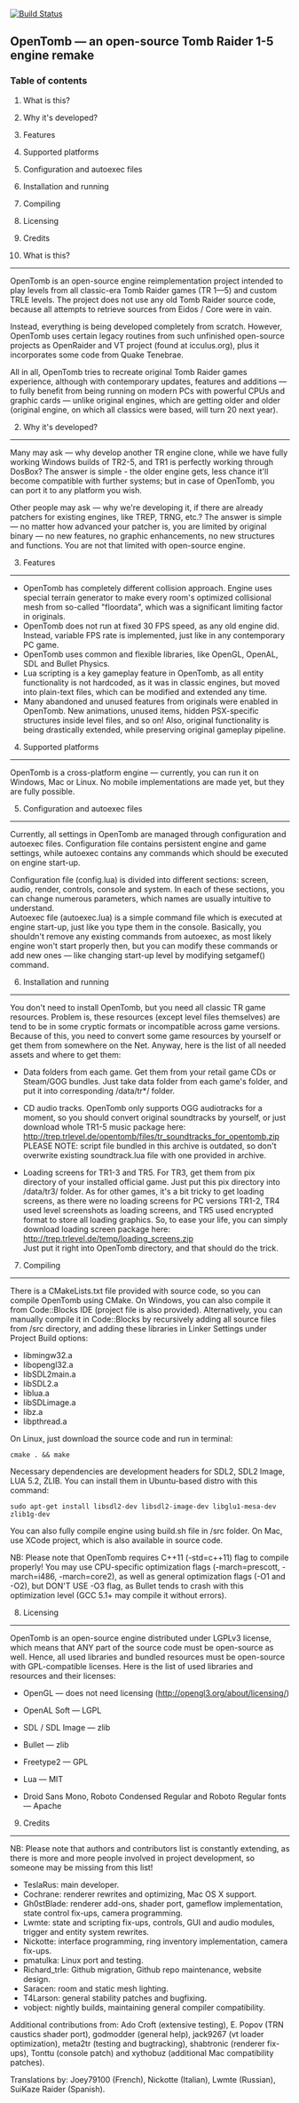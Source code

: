 [![Build Status](https://travis-ci.org/opentomb/OpenTomb.svg?branch=master)](https://travis-ci.org/opentomb/OpenTomb)

OpenTomb — an open-source Tomb Raider 1-5 engine remake
-------------------------------------------------------

### Table of contents ###

1. What is this?
2. Why it's developed?
3. Features
4. Supported platforms
5. Configuration and autoexec files
6. Installation and running
7. Compiling
8. Licensing
9. Credits


1. What is this?
----------------

OpenTomb is an open-source engine reimplementation project intended to play levels from all
classic-era Tomb Raider games (TR 1—5) and custom TRLE levels. The project does not use any
old Tomb Raider source code, because all attempts to retrieve sources from Eidos / Core were
in vain.

Instead, everything is being developed completely from scratch.
However, OpenTomb uses certain legacy routines from such unfinished open-source projects as
OpenRaider and VT project (found at icculus.org), plus it incorporates some code from
Quake Tenebrae.

All in all, OpenTomb tries to recreate original Tomb Raider games experience, although with
contemporary updates, features and additions — to fully benefit from being running on modern
PCs with powerful CPUs and graphic cards — unlike original engines, which are getting older
and older (original engine, on which all classics were based, will turn 20 next year).

2. Why it's developed?
----------------------

Many may ask — why develop another TR engine clone, while we have fully working Windows
builds of TR2-5, and TR1 is perfectly working through DosBox? The answer is simple - the
older engine gets, less chance it'll become compatible with further systems; but in case of
OpenTomb, you can port it to any platform you wish.

Other people may ask — why we're developing it, if there are already patchers for existing
engines, like TREP, TRNG, etc.? The answer is simple — no matter how advanced your patcher
is, you are limited by original binary — no new features, no graphic enhancements, no new
structures and functions. You are not that limited with open-source engine.

3. Features
-----------

* OpenTomb has completely different collision approach. Engine uses special terrain
  generator to make every room's optimized collisional mesh from so-called "floordata",
  which was a significant limiting factor in originals.  
* OpenTomb does not run at fixed 30 FPS speed, as any old engine did. Instead, variable FPS
  rate is implemented, just like in any contemporary PC game.  
* OpenTomb uses common and flexible libraries, like OpenGL, OpenAL, SDL and Bullet Physics.  
* Lua scripting is a key gameplay feature in OpenTomb, as all entity functionality is not
  hardcoded, as it was in classic engines, but moved into plain-text files, which can be
  modified and extended any time.  
* Many abandoned and unused features from originals were enabled in OpenTomb. New animations,
  unused items, hidden PSX-specific structures inside level files, and so on! Also, original
  functionality is being drastically extended, while preserving original gameplay pipeline.

4. Supported platforms
----------------------

OpenTomb is a cross-platform engine — currently, you can run it on Windows, Mac or Linux.
No mobile implementations are made yet, but they are fully possible.

5. Configuration and autoexec files
-----------------------------------

Currently, all settings in OpenTomb are managed through configuration and autoexec files.
Configuration file contains persistent engine and game settings, while autoexec contains
any commands which should be executed on engine start-up.

Configuration file (config.lua) is divided into different sections: screen, audio, render,
controls, console and system. In each of these sections, you can change numerous parameters,
which names are usually intuitive to understand.  
Autoexec file (autoexec.lua) is a simple command file which is executed at engine start-up,
just like you type them in the console. Basically, you shouldn't remove any existing commands
from autoexec, as most likely engine won't start properly then, but you can modify these
commands or add new ones — like changing start-up level by modifying setgamef() command.

6. Installation and running
---------------------------

You don't need to install OpenTomb, but you need all classic TR game resources. Problem is,
these resources (except level files themselves) are tend to be in some cryptic formats or
incompatible across game versions. Because of this, you need to convert some game resources
by yourself or get them from somewhere on the Net. Anyway, here is the list of all needed
assets and where to get them:

 * Data folders from each game. Get them from your retail game CDs or Steam/GOG bundles.
   Just take data folder from each game's folder, and put it into corresponding
   /data/tr*/ folder.
   
 * CD audio tracks. OpenTomb only supports OGG audiotracks for a moment, so you should
   convert original soundtracks by yourself, or just download whole TR1-5 music package
   here: http://trep.trlevel.de/opentomb/files/tr_soundtracks_for_opentomb.zip  
   PLEASE NOTE: script file bundled in this archive is outdated, so don't overwrite
   existing soundtrack.lua file with one provided in archive.
   
 * Loading screens for TR1-3 and TR5. For TR3, get them from pix directory of your
   installed official game. Just put this pix directory into /data/tr3/ folder. As for
   other games, it's a bit tricky to get loading screens, as there were no loading
   screens for PC versions TR1-2, TR4 used level screenshots as loading screens, and TR5
   used encrypted format to store all loading graphics. So, to ease your life, you can
   simply download loading screen package here: http://trep.trlevel.de/temp/loading_screens.zip  
   Just put it right into OpenTomb directory, and that should do the trick.
    
7. Compiling
------------

There is a CMakeLists.txt file provided with source code, so you can compile OpenTomb using
CMake. On Windows, you can also compile it from Code::Blocks IDE (project file is also provided).
Alternatively, you can manually compile it in Code::Blocks by recursively adding all source files
from /src directory, and adding these libraries in Linker Settings under Project Build options:

* libmingw32.a
* libopengl32.a
* libSDL2main.a
* libSDL2.a
* liblua.a
* libSDLimage.a
* libz.a
* libpthread.a

On Linux, just download the source code and run in terminal:

    cmake . && make
    
Necessary dependencies are development headers for SDL2, SDL2 Image, LUA 5.2, ZLIB. You can install
them in Ubuntu-based distro with this command:

    sudo apt-get install libsdl2-dev libsdl2-image-dev libglu1-mesa-dev zlib1g-dev

You can also fully compile engine using build.sh file in /src folder.
On Mac, use XCode project, which is also available in source code.

NB: Please note that OpenTomb requires C++11 (-std=c++11) flag to compile properly!
You may use CPU-specific optimization flags (-march=prescott, -march=i486, -march=core2),
as well as general optimization flags (-O1 and -O2), but DON'T USE -O3 flag, as Bullet tends to
crash with this optimization level (GCC 5.1+ may compile it without errors).

8. Licensing
------------

OpenTomb is an open-source engine distributed under LGPLv3 license, which means that ANY part of
the source code must be open-source as well. Hence, all used libraries and bundled resources must
be open-source with GPL-compatible licenses. Here is the list of used libraries and resources and
their licenses:

* OpenGL — does not need licensing (http://opengl3.org/about/licensing/)
* OpenAL Soft — LGPL
* SDL / SDL Image — zlib
* Bullet — zlib
* Freetype2 — GPL
* Lua — MIT

* Droid Sans Mono, Roboto Condensed Regular and Roboto Regular fonts — Apache
    
9. Credits
----------

NB: Please note that authors and contributors list is constantly extending, as there is more and
more people involved in project development, so someone may be missing from this list!

* TeslaRus: main developer.
* Cochrane: renderer rewrites and optimizing, Mac OS X support.
* Gh0stBlade: renderer add-ons, shader port, gameflow implementation, state control fix-ups, camera programming.
* Lwmte: state and scripting fix-ups, controls, GUI and audio modules, trigger and entity system rewrites.
* Nickotte: interface programming, ring inventory implementation, camera fix-ups.
* pmatulka: Linux port and testing.
* Richard_trle: Github migration, Github repo maintenance, website design.
* Saracen: room and static mesh lighting.
* T4Larson: general stability patches and bugfixing.
* vobject: nightly builds, maintaining general compiler compatibility.

Additional contributions from: Ado Croft (extensive testing), E. Popov (TRN caustics shader port),
godmodder (general help), jack9267 (vt loader optimization), meta2tr (testing and bugtracking),
shabtronic (renderer fix-ups), Tonttu (console patch) and xythobuz (additional Mac compatibility patches).

Translations by: Joey79100 (French), Nickotte (Italian), Lwmte (Russian), SuiKaze Raider (Spanish).
